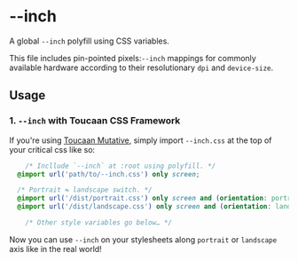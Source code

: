 # --inch

A global `--inch` polyfill using CSS variables.

This file includes pin-pointed pixels:`--inch` mappings for commonly available hardware
according to their resolutionary `dpi` and `device-size`.

## Usage

### 1. `--inch` with Toucaan CSS Framework

If you're using [Toucaan Mutative](https://toucaan.com), simply import `--inch.css`
at the top of your critical css like so:

```css
	/* Incllude `--inch` at :root using polyfill. */
  @import url('path/to/--inch.css') only screen;

  /* Portrait ⇋ landscape switch. */
  @import url('/dist/portrait.css') only screen and (orientation: portrait);
  @import url('/dist/landscape.css') only screen and (orientation: landscape);

	/* Other style variables go below… */

```

Now you can use `--inch` on your stylesheets along `portrait` or `landscape` axis
like in the real world!
